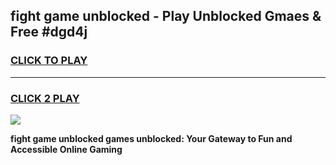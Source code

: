 
## fight game unblocked - Play Unblocked Gmaes & Free #dgd4j
<h3>
<a href="https://news.freeplayer.one?title=fight_game_unblocked&ref=24F">CLICK TO PLAY</a></h3>
<hr>

<h3>
<a href="https://news.freeplayer.one?title=fight_game_unblocked&ref=24F">CLICK 2 PLAY</a>
  
</h3>

<a href="https://news.freeplayer.one?title=fight_game_unblocked&ref=24F/"><img src="https://clearcache.store/games.png"></a>


**fight game unblocked games unblocked: Your Gateway to Fun and Accessible Online Gaming**
